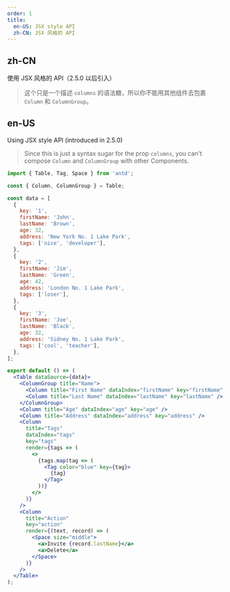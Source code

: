 ```yaml
---
order: 1
title:
  en-US: JSX style API
  zh-CN: JSX 风格的 API
---
```


## zh-CN

使用 JSX 风格的 API（2.5.0 以后引入）

> 这个只是一个描述 `columns` 的语法糖，所以你不能用其他组件去包裹 `Column` 和 `ColumnGroup`。

## en-US

Using JSX style API (introduced in 2.5.0)

> Since this is just a syntax sugar for the prop `columns`, you can't compose `Column` and `ColumnGroup` with other Components.

```jsx
import { Table, Tag, Space } from 'antd';

const { Column, ColumnGroup } = Table;

const data = [
  {
    key: '1',
    firstName: 'John',
    lastName: 'Brown',
    age: 32,
    address: 'New York No. 1 Lake Park',
    tags: ['nice', 'developer'],
  },
  {
    key: '2',
    firstName: 'Jim',
    lastName: 'Green',
    age: 42,
    address: 'London No. 1 Lake Park',
    tags: ['loser'],
  },
  {
    key: '3',
    firstName: 'Joe',
    lastName: 'Black',
    age: 32,
    address: 'Sidney No. 1 Lake Park',
    tags: ['cool', 'teacher'],
  },
];

export default () => (
  <Table dataSource={data}>
    <ColumnGroup title="Name">
      <Column title="First Name" dataIndex="firstName" key="firstName" />
      <Column title="Last Name" dataIndex="lastName" key="lastName" />
    </ColumnGroup>
    <Column title="Age" dataIndex="age" key="age" />
    <Column title="Address" dataIndex="address" key="address" />
    <Column
      title="Tags"
      dataIndex="tags"
      key="tags"
      render={tags => (
        <>
          {tags.map(tag => (
            <Tag color="blue" key={tag}>
              {tag}
            </Tag>
          ))}
        </>
      )}
    />
    <Column
      title="Action"
      key="action"
      render={(text, record) => (
        <Space size="middle">
          <a>Invite {record.lastName}</a>
          <a>Delete</a>
        </Space>
      )}
    />
  </Table>
);
```
